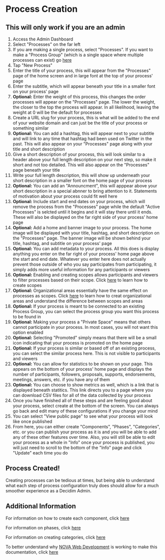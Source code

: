 # Process Creation

## This will only work if you are an admin

1. Access the Admin Dashboard
1. Select "Processes" on the far left
1. If you are making a single process, select "Processes". If you want to make a "Process Group" (which is a single space where multiple processes can exist) go [here]()
1. Tap "New Process"
1. Enter the title of your process, this will appear from the "Processes" page of the home screen and in large font at the top of your process' page
1. Enter the subtitle, which will appear beneath your title in a smaller font on your process' page
1. **Optional:** Enter the weight of this process, this changes the order processes will appear on the "Processes" page. The lower the weight, the closer to the top the process will appear. In all likelihood, leaving the weight at 0 will be the default for processes
1. Create a URL slug for your process, this is what will be added to the end of your website domain and can just be the title of your process or something similar
1. **Optional:** You can add a hashtag, this will appear next to your subtitle and will link to any time that hashtag had been used on Twitter in the past. This will also appear on your "Processes" page along with your title and short description
1. Give a short description of your process, this will look similar to a header above your full length description on your next step, so make it short and not too detailed. This will also appear on the "Processes" page beneath your title
1. Write your full length description, this will show up underneath your short description in a smaller font on the home page of your process
1. **Optional:** You can add an "Announcment", this will apppear above your short description in a special abnner to bring attention to it. Statements of motivation about your process could fit well here
1. **Optional:** Include start and end dates on your process, which will remove the process from the "Processes" page while the default "Active Processes" is selcted until it begins and it will stay there until it ends. These will also be displayed on the far right side of your process' home page
1. **Optional:** Add a home and banner image to your process. The home image will be displayed with your title, hashtag, and short description on the "Processes" page. The banner image will be shown behind your title, hashtag, and subtitle on your process' page
1. **Optional:** You can add metadata to your process. All this does is display anything you enter on the far right of your process' home page above the start and end date. Whatever you enter here does not actually prevent those outside of who you say participates from participating, it simply adds more useful information for any participants or viewers
1. **Optional:** Enabling and creating scopes allows participants and viewers to filter processes based on their scope. Click [here]() to learn how to create scopes
1. **Optional:** Organizational areas essentially have the same effect on processes as scopes. Click [here]() to learn how to creat organizational areas and understand the difference between scopes and areas
1. **Optional:** If your process is meant to be connected to an existing Process Group, you can select the process group you want this process to be found in
1. **Optional:** Making your process a "Private Space" means that others cannot participate in your process. In most cases, you will not want this option enabled
1. **Optional:** Selecting "Promoted" simply means that there will be a small icon indicating that your process is promoted on the home page
1. **Optional:** If your process is similar or based off of an existing process, you can select the similar process here. This is not visible to participants and viewers
1. **Optional:** You can allow for statistics to be shown on your page. This appears on the bottom of your process' home page and displays the number of participants, followers, proposals, supports, endorsements, meetings, answers, etc. if you have any of them
1. **Optional:** You can choose to show metrics as well, which is a link that is displayed beneath statitics. This link directs you to a page where you can download CSV files for all of the data collected by your process
1. Once you have finished all of these steps and are feeling good about your process, select create at the bottom of the screen. You can always go back and edit many of these configurations if you change your mind
1. You can select "View public page" to see what your process will look like once published
1. From here, you can either create "Components", "Phases", "Categories", etc. or you can publish your process as it is and you will be able to add any of these other features over time. Also, you will still be able to edit your process as a whole in "Info" once your process is published, you will just need to scroll to the bottom of the "Info" page and click "Update" each time you do

## Process Created!

Creating processes can be tedious at times, but being able to understand what each step of process configuration truly does should allow for a much smoother experience as a Decidim Admin.

## Additional Information

For information on how to create each component, click [here]()  

For information on phases, click [here](https://github.com/jelkner/decidim2021summer-sprint/blob/main/decidim_documentation/phase_creation.md)  

For information on creating categories, click [here]()  

To better understand why [NOVA Web Development](https://novawebdevelopment.org/) is working to make this documentation, click [here](https://github.com/jelkner/decidim2021summer-sprint/blob/main/decidim_documentation/docs_explanation.md)
